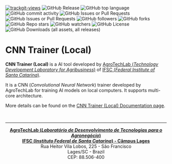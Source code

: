 <a href="https://trackgit.com"><img src="https://us-central1-trackgit-analytics.cloudfunctions.net/token/ping/m5jn32o6z9wty3591rm5" alt="trackgit-views" /></a>
![GitHub Release](https://img.shields.io/github/v/release/agrotechlab-ifsc/cnn_trainer_local)
![GitHub top language](https://img.shields.io/github/languages/top/agrotechlab-ifsc/cnn_trainer_local)
![GitHub commit activity](https://img.shields.io/github/commit-activity/t/agrotechlab-ifsc/cnn_trainer_local)
![GitHub Issues or Pull Requests](https://img.shields.io/github/issues/agrotechlab-ifsc/cnn_trainer_local)
![GitHub Issues or Pull Requests](https://img.shields.io/github/issues-pr/agrotechlab-ifsc/cnn_trainer_local)
![GitHub followers](https://img.shields.io/github/followers/agrotechlab-ifsc)
![GitHub forks](https://img.shields.io/github/forks/agrotechlab-ifsc/cnn_trainer_local)
![GitHub Repo stars](https://img.shields.io/github/stars/agrotechlab-ifsc/cnn_trainer_local)
![GitHub watchers](https://img.shields.io/github/watchers/agrotechlab-ifsc/cnn_trainer_local)
![GitHub License](https://img.shields.io/github/license/agrotechlab-ifsc/cnn_trainer_local)
![GitHub Downloads (all assets, all releases)](https://img.shields.io/github/downloads/agrotechlab-ifsc/cnn_trainer_local/total)

# CNN Trainer (Local)

**CNN Trainer (Local)** is a AI tool developed by <a href="https://agrotechlab.lages.ifsc.edu.br">AgroTechLab (*Technology Development 
Laboratory for Agribusiness*)</a> of <a href="https://www.ifsc.edu.br">IFSC (*Federal Institute of Santa Catarina*)</a>.

It is a CNN (*Convolutional Neural Network*) trainer developed by AgroTechLab for training AI models on local computers. It supports multi-core architecture.

More details can be found on the <a href="https://agrotechlab-ifsc.github.io/cnn_trainer_local">CNN Trainer (Local) Documentation page</a>.

<br><hr><p style="text-align: center;"><b><a href="https://agrotechlab.lages.ifsc.edu.br/">AgroTechLab (<i>Laboratório de Desenvolvimento de Tecnologias para o Agronegócio</i>)</a></b><br>
<b><a href="https://ifsc.edu.br/web/campus-lages">IFSC (<i>Instituto Federal de Santa Catarina</i>) - Câmpus Lages</a></b><br>
Rua Heitor Vila Lobos, 225 - São Francisco<br>
Lages/SC - Brazil<br>
CEP: 88.506-400</p>